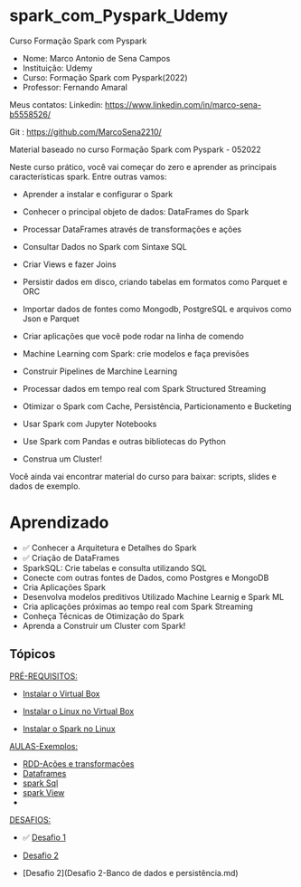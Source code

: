 # spark_com_Pyspark_Udemy

Curso Formação Spark com Pyspark 
- Nome: Marco Antonio de Sena Campos
- Instituição: Udemy
- Curso: Formação Spark com Pyspark(2022)
- Professor: Fernando Amaral

Meus contatos: 
Linkedin: https://www.linkedin.com/in/marco-sena-b5558526/

Git     : https://github.com/MarcoSena2210/


Material baseado no curso Formação Spark com Pyspark - 052022

Neste curso prático, você vai começar do zero e aprender as principais características spark. Entre outras vamos:

- Aprender a instalar e configurar o Spark

- Conhecer o principal objeto de dados: DataFrames do Spark

- Processar DataFrames através de transformações e ações

- Consultar Dados no Spark com Sintaxe SQL

- Criar Views e fazer Joins

- Persistir dados em disco, criando tabelas em formatos como Parquet e ORC

- Importar dados de fontes como Mongodb, PostgreSQL e arquivos como Json e Parquet

- Criar aplicações que você pode rodar na linha de comendo

- Machine Learning com Spark: crie modelos e faça previsões

- Construir Pipelines de Marchine Learning

- Processar dados em tempo real com Spark Structured Streaming

- Otimizar o Spark com Cache, Persistência, Particionamento e Bucketing

- Usar Spark com Jupyter Notebooks

- Use Spark com Pandas e outras bibliotecas do Python

- Construa um Cluster!

Você ainda vai encontrar material do curso para baixar: scripts, slides e dados de exemplo.

# Aprendizado
- ✅ Conhecer a Arquitetura e Detalhes do Spark
- ✅ Criação de DataFrames
- SparkSQL: Crie tabelas e consulta utilizando SQL
- Conecte com outras fontes de Dados, como Postgres e MongoDB
- Cria Aplicações Spark
- Desenvolva modelos preditivos Utilizado Machine Learnig e Spark ML
- Cria aplicações próximas ao tempo real com Spark Streaming
- Conheça Técnicas de Otimização do Spark
- Aprenda a Construir um Cluster com Spark!

## Tópicos 
[PRÉ-REQUISITOS:]()

- [Instalar o Virtual Box](https://www.virtualbox.org/wiki/Downloads)

- [Instalar o Linux no Virtual Box](https://github.com/MarcoSena2210/spark_com_Pyspark_Udemy/blob/main/Instalar%20o%20Linux%20no%20Virtual%20Box.md)

- [Instalar o Spark no Linux](https://github.com/MarcoSena2210/spark_com_Pyspark_Udemy/blob/main/Instalar%20o%20spark%20no%20linux-ubuntu.md)

[AULAS-Exemplos:]()

- [RDD-Ações e transformações](https://github.com/MarcoSena2210/spark_com_Pyspark_Udemy/blob/main/rdd_acoes_transformacoes.md)
- [Dataframes](https://github.com/MarcoSena2210/spark_com_Pyspark_Udemy/blob/main/dataframes.md)
- [spark Sql](https://github.com/MarcoSena2210/spark_com_Pyspark_Udemy/blob/main/spark-SQL.md)
- [spark View](https://github.com/MarcoSena2210/spark_com_Pyspark_Udemy/blob/main/spark-VIEW.md)
- []()

[DESAFIOS:]()

- ✅ [Desafio 1](https://github.com/MarcoSena2210/spark_com_Pyspark_Udemy/blob/main/Desafio%201-Dados%20de%20varejo.md)

- [Desafio 2](https://github.com/MarcoSena2210/spark_com_Pyspark_Udemy/blob/main/Desafio%202-Banco%20de%20dados%20e%20persist%C3%AAncia.md)

- [Desafio 2](Desafio 2-Banco de dados e persistência.md)
